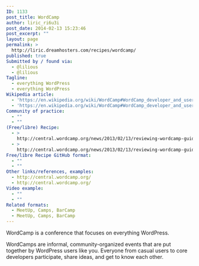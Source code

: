 ```yaml
---
ID: 1133
post_title: WordCamp
author: liric_ri6u3i
post_date: 2014-02-13 15:23:46
post_excerpt: ""
layout: page
permalink: >
  http://liric.dreamhosters.com/recipes/wordcamp/
published: true
Submitted by / found via:
  - @lilious
  - @lilious
Tagline:
  - everything WordPress
  - everything WordPress
Wikipedia article:
  - 'https://en.wikipedia.org/wiki/WordCamp#WordCamp_developer_and_user_conferences'
  - 'https://en.wikipedia.org/wiki/WordCamp#WordCamp_developer_and_user_conferences'
Community of practice:
  - ""
  - ""
(Free/libre) Recipe:
  - >
    http://central.wordcamp.org/news/2013/02/13/reviewing-wordcamp-guidelines/
  - >
    http://central.wordcamp.org/news/2013/02/13/reviewing-wordcamp-guidelines/
Free/libre Recipe GitHub format:
  - ""
  - ""
Other links/references, examples:
  - http://central.wordcamp.org/
  - http://central.wordcamp.org/
Video example:
  - ""
  - ""
Related formats:
  - MeetUp, Camps, BarCamp
  - MeetUp, Camps, BarCamp
---
```

WordCamp is a conference that focuses on everything WordPress.

WordCamps are informal, community-organized events that are put together by WordPress users like you. Everyone from casual users to core developers participate, share ideas, and get to know each other.